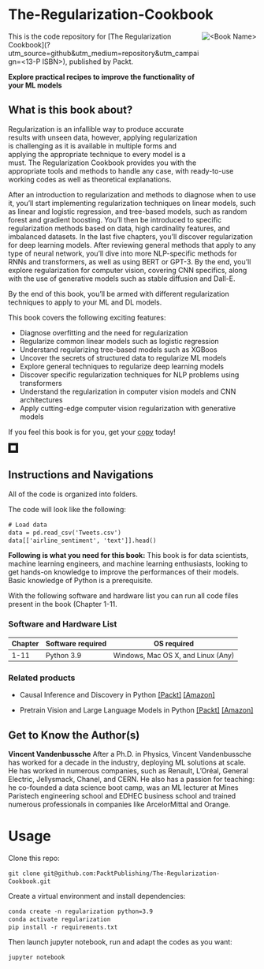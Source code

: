 # The-Regularization-Cookbook

<a href="<Packtpub book link>?utm_source=github&utm_medium=repository&utm_campaign=<13-P ISBN>"><img src="https://static.packt-cdn.com/products/<13-P ISBN>/cover/smaller" alt="<Book Name>" height="256px" align="right"></a>

This is the code repository for [The Regularization Cookbook](<Packtpub book link>?utm_source=github&utm_medium=repository&utm_campaign=<13-P ISBN>), published by Packt.

**Explore practical recipes to improve the functionality of your ML models**

## What is this book about?
Regularization is an infallible way to produce accurate results with unseen data, however, applying regularization is challenging as it is available in multiple forms and applying the appropriate technique to every model is a must. The Regularization Cookbook provides you with the appropriate tools and methods to handle any case, with ready-to-use working codes as well as theoretical explanations.

After an introduction to regularization and methods to diagnose when to use it, you’ll start implementing regularization techniques on linear models, such as linear and logistic regression, and tree-based models, such as random forest and gradient boosting. You’ll then be introduced to specific regularization methods based on data, high cardinality features, and imbalanced datasets. In the last five chapters, you’ll discover regularization for deep learning models. After reviewing general methods that apply to any type of neural network, you’ll dive into more NLP-specific methods for RNNs and transformers, as well as using BERT or GPT-3. By the end, you’ll explore regularization for computer vision, covering CNN specifics, along with the use of generative models such as stable diffusion and Dall-E.

By the end of this book, you’ll be armed with different regularization techniques to apply to your ML and DL models.

This book covers the following exciting features: 
* Diagnose overfitting and the need for regularization
* Regularize common linear models such as logistic regression
* Understand regularizing tree-based models such as XGBoos
* Uncover the secrets of structured data to regularize ML models
* Explore general techniques to regularize deep learning models
* Discover specific regularization techniques for NLP problems using transformers
* Understand the regularization in computer vision models and CNN architectures
* Apply cutting-edge computer vision regularization with generative models

If you feel this book is for you, get your [copy](https://www.amazon.com/dp/1837634084) today!

<a href="https://www.packtpub.com/?utm_source=github&utm_medium=banner&utm_campaign=GitHubBanner"><img src="https://raw.githubusercontent.com/PacktPublishing/GitHub/master/GitHub.png" alt="https://www.packtpub.com/" border="5" /></a>

## Instructions and Navigations
All of the code is organized into folders.

The code will look like the following:
```
# Load data
data = pd.read_csv('Tweets.csv')
data[['airline_sentiment', 'text']].head()
```

**Following is what you need for this book:**
This book is for data scientists, machine learning engineers, and machine learning enthusiasts, looking to get hands-on knowledge to improve the performances of their models. Basic knowledge of Python is a prerequisite.

With the following software and hardware list you can run all code files present in the book (Chapter 1-11.

### Software and Hardware List

| Chapter  | Software required                                                                    | OS required                        |
| -------- | -------------------------------------------------------------------------------------| -----------------------------------|
|  	1-11   | Python 3.9   							                                              | Windows, Mac OS X, and Linux (Any) |


### Related products <Other books you may enjoy>
* Causal Inference and Discovery in Python [[Packt]](https://www.packtpub.com/product/causal-inference-and-discovery-in-python/9781804612989) [[Amazon]](https://www.amazon.in/Causal-Inference-Discovery-Python-learning/dp/1804612987)

* Pretrain Vision and Large Language Models in Python [[Packt]](https://www.packtpub.com/product/pretrain-vision-and-large-language-models-in-python/9781804618257) [[Amazon]](https://www.amazon.in/Pretrain-Vision-Language-Models-Beginners-ebook/dp/B0BFFDF4MQ)

## Get to Know the Author(s)
**Vincent Vandenbussche** After a Ph.D. in Physics, Vincent Vandenbussche has worked for a decade in the industry, deploying ML solutions at scale. He has worked in numerous companies, such as Renault, L’Oréal, General Electric, Jellysmack, Chanel, and CERN.
He also has a passion for teaching: he co-founded a data science boot camp, was an ML lecturer at Mines Paristech engineering school and EDHEC business school and trained numerous professionals in companies like ArcelorMittal and Orange.

# Usage

Clone this repo:
```shell
git clone git@github.com:PacktPublishing/The-Regularization-Cookbook.git
```

Create a virtual environment and install dependencies:
```shell
conda create -n regularization python=3.9
conda activate regularization
pip install -r requirements.txt
```

Then launch jupyter notebook, run and adapt the codes as you want:
```shell
jupyter notebook
```
